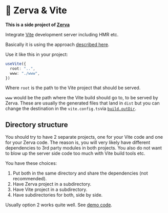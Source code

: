 # 🌱 Zerva & Vite

**This is a side project of [Zerva](https://github.com/holtwick/zerva)**

Integrate [Vite](https://vitejs.dev/) development server including HMR etc.

Basically it is using the approach [described here](https://vitejs.dev/guide/ssr.html#setting-up-the-dev-server).

Use it like this in your project:

```ts
useVite({
  root: "..",
  www: "./www",
})
```

Where `root` is the path to the Vite project that should be served.

`www` would be the path where the Vite build should go to, to be served by Zerva. These are usually the generated files that land in `dist` but you can change the destination in the `vite.config.ts`via [`build.outDir`](https://vitejs.dev/config/#build-outdir).

## Directory structure

You should try to have 2 separate projects, one for your Vite code and one for your Zerva code. The reason is, you will very likely have different dependencies to 3rd party modules in both projects. You also do not want to blow up the server side code too much with Vite build tools etc.

You have these choices:

1. Put both in the same directory and share the dependencies (not recommended).
2. Have Zerva project in a subdirectory.
3. Have Vite project in a subdirectory.
4. Have subdirectories for both, side by side.

Usually option 2 works quite well. See [demo code](./demo).
